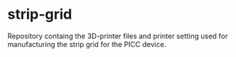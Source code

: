 # strip-grid
Repository containg the 3D-printer files and printer setting used for manufacturing the strip grid for the PICC device.
